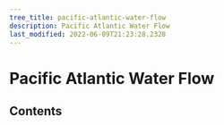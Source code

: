 ```yaml
---
tree_title: pacific-atlantic-water-flow
description: Pacific Atlantic Water Flow
last_modified: 2022-06-09T21:23:28.2328
---
```


# Pacific Atlantic Water Flow

## Contents
